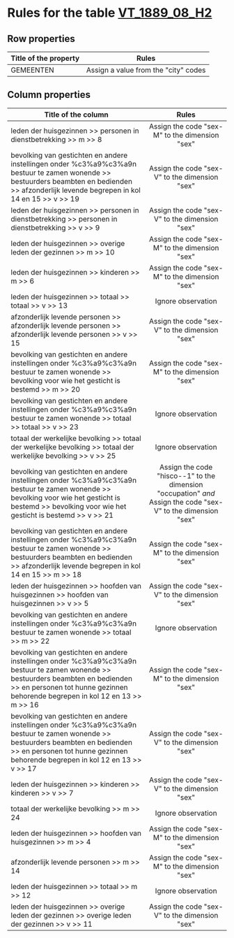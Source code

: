 # Rules for the table [VT_1889_08_H2](https://github.com/cgueret/DataDump/blob/master/xls-marked/VT_1889_08_H2_marked.xls?raw=true)
## Row properties
| Title of the property | Rules |
| --------------------- |:-----:|
| GEMEENTEN | Assign a value from the "city" codes |
## Column properties
| Title of the column | Rules |
| --------------------- |:-----:|
| leden der huisgezinnen >> personen in dienstbetrekking >> m >> 8 | Assign the code "sex-M" to the dimension "sex" |
| bevolking van gestichten en andere instellingen onder %c3%a9%c3%a9n bestuur te zamen wonende >> bestuurders beambten en bedienden >> afzonderlijk levende begrepen in kol 14 en 15 >> v >> 19 | Assign the code "sex-V" to the dimension "sex" |
| leden der huisgezinnen >> personen in dienstbetrekking >> personen in dienstbetrekking >> v >> 9 | Assign the code "sex-V" to the dimension "sex" |
| leden der huisgezinnen >> overige leden der gezinnen >> m >> 10 | Assign the code "sex-M" to the dimension "sex" |
| leden der huisgezinnen >> kinderen >> m >> 6 | Assign the code "sex-M" to the dimension "sex" |
| leden der huisgezinnen >> totaal >> totaal >> v >> 13 | Ignore observation |
| afzonderlijk levende personen >> afzonderlijk levende personen >> afzonderlijk levende personen >> v >> 15 | Assign the code "sex-V" to the dimension "sex" |
| bevolking van gestichten en andere instellingen onder %c3%a9%c3%a9n bestuur te zamen wonende >> bevolking voor wie het gesticht is bestemd >> m >> 20 | Assign the code "sex-M" to the dimension "sex" |
| bevolking van gestichten en andere instellingen onder %c3%a9%c3%a9n bestuur te zamen wonende >> totaal >> totaal >> v >> 23 | Ignore observation |
| totaal der werkelijke bevolking >> totaal der werkelijke bevolking >> totaal der werkelijke bevolking >> v >> 25 | Ignore observation |
| bevolking van gestichten en andere instellingen onder %c3%a9%c3%a9n bestuur te zamen wonende >> bevolking voor wie het gesticht is bestemd >> bevolking voor wie het gesticht is bestemd >> v >> 21 | Assign the code "hisco--1" to the dimension "occupation" *and* Assign the code "sex-V" to the dimension "sex" |
| bevolking van gestichten en andere instellingen onder %c3%a9%c3%a9n bestuur te zamen wonende >> bestuurders beambten en bedienden >> afzonderlijk levende begrepen in kol 14 en 15 >> m >> 18 | Assign the code "sex-M" to the dimension "sex" |
| leden der huisgezinnen >> hoofden van huisgezinnen >> hoofden van huisgezinnen >> v >> 5 | Assign the code "sex-V" to the dimension "sex" |
| bevolking van gestichten en andere instellingen onder %c3%a9%c3%a9n bestuur te zamen wonende >> totaal >> m >> 22 | Ignore observation |
| bevolking van gestichten en andere instellingen onder %c3%a9%c3%a9n bestuur te zamen wonende >> bestuurders beambten en bedienden >> en personen tot hunne gezinnen behorende begrepen in kol 12 en 13 >> m >> 16 | Assign the code "sex-M" to the dimension "sex" |
| bevolking van gestichten en andere instellingen onder %c3%a9%c3%a9n bestuur te zamen wonende >> bestuurders beambten en bedienden >> en personen tot hunne gezinnen behorende begrepen in kol 12 en 13 >> v >> 17 | Assign the code "sex-V" to the dimension "sex" |
| leden der huisgezinnen >> kinderen >> kinderen >> v >> 7 | Assign the code "sex-V" to the dimension "sex" |
| totaal der werkelijke bevolking >> m >> 24 | Ignore observation |
| leden der huisgezinnen >> hoofden van huisgezinnen >> m >> 4 | Assign the code "sex-M" to the dimension "sex" |
| afzonderlijk levende personen >> m >> 14 | Assign the code "sex-M" to the dimension "sex" |
| leden der huisgezinnen >> totaal >> m >> 12 | Ignore observation |
| leden der huisgezinnen >> overige leden der gezinnen >> overige leden der gezinnen >> v >> 11 | Assign the code "sex-V" to the dimension "sex" |
